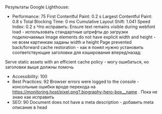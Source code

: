 Результаты Google Lighthouse:

* Performance: 75
    First Contentful Paint: 0.2 s
    Largest Contentful Paint: 0.8 s
    Total Blocking Time: 0 ms
    Cumulative Layout Shift: 1.041
    Speed Index: 0.2 s
Что исправить:
Ensure text remains visible during webfont load - использовать стандартные штрифты до загрузки подключаемых
Image elements do not have explicit width and height - не всем картинкам заданы width и height
Page prevented back/forward cache restoration - как я понял нужно установить соответствующие заголовки для кэширования вперед/назад:
<meta http-equiv="Cache-Control" content="no-cache, no-store, must-revalidate">
<meta http-equiv="Pragma" content="no-cache">
<meta http-equiv="Expires" content="0">
Serve static assets with an efficient cache policy - могу ошибаться, но заголовки выше должны помочь

* Accessibility: 100
* Best Practices: 92
Browser errors were logged to the console - консольные ошибки вроде перехода на https://monitoring.host/pixel.png?.biography-hero-box__name . Пока не знаю как исправить
* SEO: 90
Document does not have a meta description - добавить meta описание в head